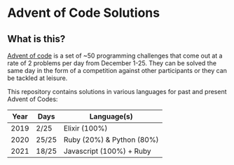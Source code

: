 # Advent of Code Solutions

## What is this?
[Advent of code](https://adventofcode.com) is a set of ~50 programming challenges that come out at a rate of 2 problems per day from December 1-25. They can be solved the same day in the form of a competition against other participants or they can be tackled at leisure.

This repository contains solutions in various languages for past and present Advent of Codes:

| Year        | Days        | Language(s)               |
| ----------- | ----------- | ------------------------- |
| 2019        | 2/25        | Elixir (100%)             |
| 2020        | 25/25       | Ruby (20%) & Python (80%) |
| 2021        | 18/25       | Javascript (100%) + Ruby  |
